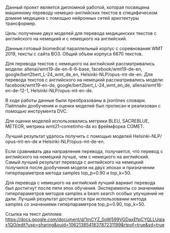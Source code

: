 Данный проект является дипломной работой, которая посвящена машинному переводу немецко-английских текстов в специфическом домене медицина с помощью нейронных сетей арихтектуры трансформер.

Цель: получение двух моделей для перевода медицинских текстов с английского на немецкий и с немецкого на английский.

Данные:готовый biomedical параллельный корпус с соревнования WMT 2019, тексты с сайта ВОЗ. Общий объем корпуса 6670 текстов.

Для перевода текстов с немецкого на английский рассматривались модели: allenai/wmt19-de-en-6-6-base, facebook/wmt19-de-en, google/bert2bert_L-24_wmt_de_en, Helsinki-NLP/оpus-mt-de-en.
Для перевода текстов с английского на немецкий рассматривались модели: facebook/wmt19-en-de, google/bert2bert_L-24_wmt_en_de, allenai/wmt16-en-de-12-1, Helsinki-NLP/оpus-mt-en-de.

В ходе работы данные были преобразованы в jsonlines словари. Пайплайн дообучения и оценки моделей был прописан и реализован с помощью инструмента DVC.

Для оценки моделей использовались метрики BLEU, SACREBLUE, METEOR, метрика wmt21-cometinho-da из фреймфорка COMET.

Лучший результат удалось получить с помощью моделей Helsinki-NLP/оpus-mt-en-de и Helsinki-NLP/оpus-mt-de-en.

Если сравнивать два направления перевода, получается, что перевод с английского на немецкий лучше, чем с немецкого на английский. 
Самый лучший результат перевода с английского на немецкий получился после дообучения модели на двух эпохах и призначении гиперпараметров метода samples top_p=0.90 и top_k=50.

Для перевода с немецкого на английский лучший вариант перевода был достигнут после пяти эпох обучения. Эксперименты со значениями гиперпараметров методов samples и beam search особых улучшений не дали. Лучший результат достигается при использовании метода samples со значениями гиперпараметров top_p=0.90, top_k=50.

Ссылка на текст диплома: https://docs.google.com/document/d/1mCYZ_0oW599VGDaxEfpCYQLLUqjax1QO/edit?usp=sharing&ouid=106213854183787231199&rtpof=true&sd=true

